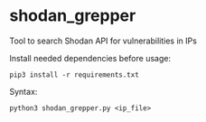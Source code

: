 # shodan_grepper

Tool to search Shodan API for vulnerabilities in IPs

Install needed dependencies before usage:

```
pip3 install -r requirements.txt
```

Syntax:

```
python3 shodan_grepper.py <ip_file>
```
